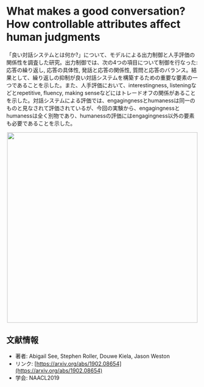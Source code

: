 # What makes a good conversation? How controllable attributes affect human judgments
「良い対話システムとは何か?」について、モデルによる出力制御と人手評価の関係性を調査した研究。出力制御では、次の4つの項目について制御を行なった: 応答の繰り返し, 応答の具体性, 発話と応答の関係性, 質問と応答のバランス。結果として、繰り返しの抑制が良い対話システムを構築するための重要な要素の一つであることを示した。また、人手評価において、interestingness, listeningなどとrepetitive, fluency, making senseなどにはトレードオフの関係があることを示した。対話システムによる評価では、engagingnessとhumanessは同一のものと見なされて評価されているが、今回の実験から、engagingnessとhumanessは全く別物であり、humanessの評価にはengagingness以外の要素も必要であることを示した。

<p align="center">
<img src=https://user-images.githubusercontent.com/53220859/67616390-fd0b8080-f812-11e9-8845-4c0c702a8e74.png width=500pt>
</p>


## 文献情報
- 著者: Abigail See, Stephen Roller, Douwe Kiela, Jason Weston
- リンク: [https://arxiv.org/abs/1902.08654](https://arxiv.org/abs/1902.08654)
- 学会: NAACL2019
